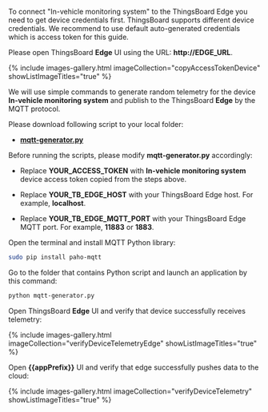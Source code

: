 To connect "In-vehicle monitoring system" to the ThingsBoard Edge you need to get device credentials first.
ThingsBoard supports different device credentials. We recommend to use default auto-generated credentials which is access token for this guide.

Please open ThingsBoard **Edge** UI using the URL: **http://EDGE_URL**.

{% include images-gallery.html imageCollection="copyAccessTokenDevice" showListImageTitles="true" %}

We will use simple commands to generate random telemetry for the device **In-vehicle monitoring system** and publish to the ThingsBoard **Edge** by the MQTT protocol.

Please download following script to your local folder:
- [**mqtt-generator.py**](/docs/edge/use-cases/resources/data-filtering-traffic-reduce/mqtt_generator.py)

Before running the scripts, please modify **mqtt-generator.py** accordingly:

- Replace **YOUR_ACCESS_TOKEN** with **In-vehicle monitoring system** device access token copied from the steps above. 

- Replace **YOUR_TB_EDGE_HOST** with your ThingsBoard Edge host. For example, **localhost**.

- Replace **YOUR_TB_EDGE_MQTT_PORT** with your ThingsBoard Edge MQTT port. For example, **11883** or **1883**.

Open the terminal and install MQTT Python library:
```bash
sudo pip install paho-mqtt
```

Go to the folder that contains Python script and launch an application by this command:

```bash
python mqtt-generator.py
```

Open ThingsBoard **Edge** UI and verify that device successfully receives telemetry:

{% include images-gallery.html imageCollection="verifyDeviceTelemetryEdge" showListImageTitles="true" %}

Open **{{appPrefix}}** UI and verify that edge successfully pushes data to the cloud:

{% include images-gallery.html imageCollection="verifyDeviceTelemetry" showListImageTitles="true" %}